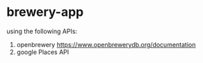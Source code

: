# brewery-app

using the following APIs:
1. openbrewery
  https://www.openbrewerydb.org/documentation
2. google Places API
